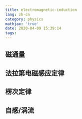 ```yaml
---
title: electromagnetic-induction
lang: zh-cn
category: physics
mathjax: 'true'
date: 2020-04-09 15:39:14
tags:
---
```


## 磁通量

## 法拉第电磁感应定律

## 楞次定律

## 自感/涡流
